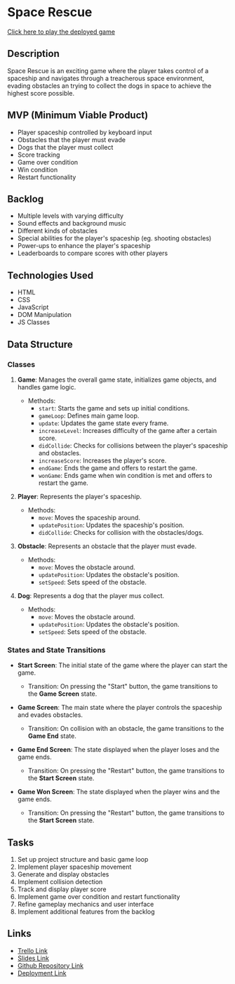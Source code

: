 # Space Rescue

[Click here to play the deployed game](#https://sophiaziesch.github.io/Space-Race/)

## Description

Space Rescue is an exciting game where the player takes control of a spaceship and navigates through a treacherous space environment, evading obstacles an trying to collect the dogs in space to achieve the highest score possible.

## MVP (Minimum Viable Product)

- Player spaceship controlled by keyboard input
- Obstacles that the player must evade
- Dogs that the player must collect
- Score tracking
- Game over condition
- Win condition
- Restart functionality

## Backlog

- Multiple levels with varying difficulty
- Sound effects and background music
- Different kinds of obstacles
- Special abilities for the player's spaceship (eg. shooting obstacles)
- Power-ups to enhance the player's spaceship
- Leaderboards to compare scores with other players

## Technologies Used

- HTML
- CSS
- JavaScript
- DOM Manipulation
- JS Classes

## Data Structure

### Classes

1. **Game**: Manages the overall game state, initializes game objects, and handles game logic.

   - Methods:
     - `start`: Starts the game and sets up initial conditions.
     - `gameLoop`: Defines main game loop.
     - `update`: Updates the game state every frame.
     - `increaseLevel`: Increases difficulty of the game after a certain score.
     - `didCollide`: Checks for collisions between the player's spaceship and obstacles.
     - `increaseScore`: Increases the player's score.
     - `endGame`: Ends the game and offers to restart the game.
     - `wonGame`: Ends game when win condition is met and offers to restart the game.

2. **Player**: Represents the player's spaceship.

   - Methods:
     - `move`: Moves the spaceship around.
     - `updatePosition`: Updates the spaceship's position.
     - `didCollide`: Checks for collision with the obstacles/dogs.

3. **Obstacle**: Represents an obstacle that the player must evade.

   - Methods:
     - `move`: Moves the obstacle around.
     - `updatePosition`: Updates the obstacle's position.
     - `setSpeed`: Sets speed of the obstacle.

4. **Dog**: Represents a dog that the player mus collect.

   - Methods:
     - `move`: Moves the obstacle around.
     - `updatePosition`: Updates the obstacle's position.
     - `setSpeed`: Sets speed of the obstacle.

### States and State Transitions

- **Start Screen**: The initial state of the game where the player can start the game.

  - Transition: On pressing the "Start" button, the game transitions to the **Game Screen** state.

- **Game Screen**: The main state where the player controls the spaceship and evades obstacles.

  - Transition: On collision with an obstacle, the game transitions to the **Game End** state.

- **Game End Screen**: The state displayed when the player loses and the game ends.

  - Transition: On pressing the "Restart" button, the game transitions to the **Start Screen** state.

- **Game Won Screen**: The state displayed when the player wins and the game ends.

  - Transition: On pressing the "Restart" button, the game transitions to the **Start Screen** state.

## Tasks

1. Set up project structure and basic game loop
2. Implement player spaceship movement
3. Generate and display obstacles
4. Implement collision detection
5. Track and display player score
6. Implement game over condition and restart functionality
7. Refine gameplay mechanics and user interface
8. Implement additional features from the backlog

## Links

- [Trello Link](#)
- [Slides Link](#)
- [Github Repository Link](#)
- [Deployment Link](#)
